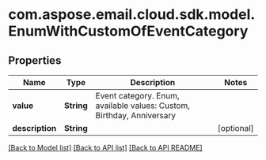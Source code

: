 
# com.aspose.email.cloud.sdk.model.EnumWithCustomOfEventCategory

## Properties
Name | Type | Description | Notes
------------ | ------------- | ------------- | -------------
**value** | **String** | Event category. Enum, available values: Custom, Birthday, Anniversary | 
**description** | **String** |  |  [optional]


[[Back to Model list]](README.md#documentation-for-models) [[Back to API list]](README.md#documentation-for-api-endpoints) [[Back to API README]](README.md)

